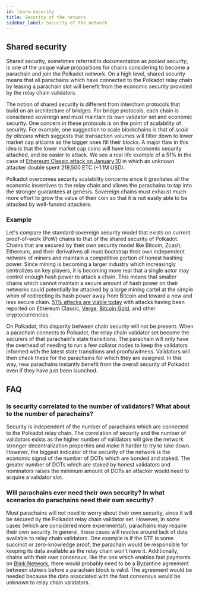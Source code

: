 ```yaml
---
id: learn-security
title: Security of the network
sidebar_label: Security of the network
---
```


## Shared security

Shared security, sometimes referred in documentation as *pooled security*, is one of the unique value propositions for chains considering to become a parachain and join the Polkadot network. On a high level, shared security means that all parachains which have connected to the Polkadot relay chain by leasing a parachain slot will benefit from the economic security provided by the relay chain validators.

The notion of shared security is different from interchain protocols that build on an architecture of bridges. For bridge protocols, each chain is considered sovereign and must maintain its own validator set and economic security. One concern in these protocols is on the point of scalability of security. For example, one suggestion to scale blockchains is that of *scale by altcoins* which suggests that transaction volumes will filter down to lower market cap altcoins as the bigger ones fill their blocks. A major flaw in this idea is that the lower market cap coins will have less economic security attached, and be easier to attack. We see a real life example of a 51% in the case of [Ethereum Classic attack on January 10](https://cointelegraph.com/news/ethereum-classic-51-attack-the-reality-of-proof-of-work) in which an unknown attacker double spent 219,500 ETC (~1.1M USD).

Polkadot overcomes security scalability concerns since it gravitates all the economic incentives to the relay chain and allows the parachains to tap into the stronger guarantees at genesis. Sovereign chains must exhaust much more effort to grow the value of their coin so that it is not easily able to be attacked by well-funded attackers.

### Example

Let's compare the standard sovereign security model that exists on current proof-of-work (PoW) chains to that of the shared security of Polkadot. Chains that are secured by their own security model like Bitcoin, Zcash, Ethereum, and their derivatives all must bootstrap their own independent network of miners and maintain a competitive portion of honest hashing power. Since mining is becoming a larger industry which increasingly centralizes on key players, it is becoming more real that a single actor may control enough hash power to attack a chain. This means that smaller chains which cannot maintain a secure amount of hash power on their networks could potentially be attacked by a large mining cartel at the simple whim of redirecting its hash power away from Bitcoin and toward a new and less secure chain. [51% attacks are viable today](https://www.crypto51.app) with attacks having been reported on Ethereum Classic, [Verge](https://coincentral.com/verge-suffers-51-attack-hard-forks-in-response/), [Bitcoin Gold](https://bitcoingold.org/responding-to-attacks/), and other cryptocurrencies.

On Polkadot, this disparity between chain security will not be present. When a parachain connects to Polkadot, the relay chain validator set become the securers of that parachain's state transitions. The parachain will only have the overhead of needing to run a few collator nodes to keep the validators informed with the latest state transitions and proofs/witness. Validators will then check these for the parachains for which they are assigned. In this way, new parachains instantly benefit from the overall security of Polkadot even if they have just been launched.

## FAQ

### Is security correlated to the number of validators? What about to the number of parachains?

Security is independent of the number of parachains which are connected to the Polkadot relay chain. The correlation of security and the number of validators exists as the higher number of validators will give the network stronger decentralization properties and make it harder to try to take down. However, the biggest indicator of the security of the network is the economic signal of the number of DOTs which are bonded and staked. The greater number of DOTs which are staked by honest validators and nominators raises the minimum amount of DOTs an attacker would need to acquire a validator slot.

### Will parachains ever need their own security? In what scenarios do parachains need their own security?

Most parachains will not need to worry about their own security, since it will be secured by the Polkadot relay chain validator set. However, in some cases (which are considered more experimental), parachains may require their own security. In general, these cases will revolve around lack of data available to relay chain validators. One example is if the STF is some succinct or zero-knowledge proof, the parachain would be responsible for keeping its data available as the relay chain won't have it. Additionally, chains with their own consensus, like the one which enables fast payments on [Blink Network](https://www.youtube.com/watch?v=sf5GMDlG7Uk), there would probably need to be a Byzantine agreement between stakers before a parachain block is valid. The agreement would be needed because the data associated with the fast consensus would be unknown to relay chain validators.
